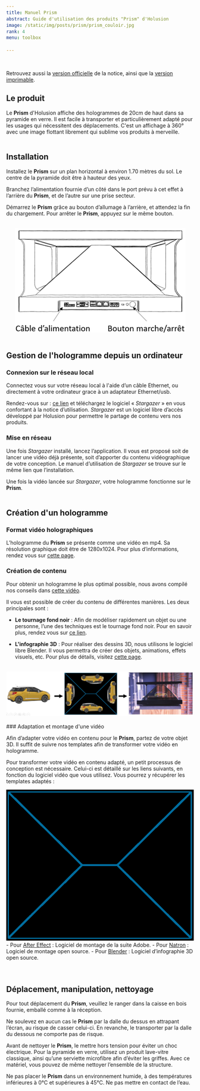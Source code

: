 ```yaml
---
title: Manuel Prism
abstract: Guide d'utilisation des produits "Prism" d'Holusion
image: /static/img/posts/prism/prism_couloir.jpg
rank: 4
menu: toolbox

---
```


<br />

Retrouvez aussi la <a href="/static/img/posts/prism/Notice_Officielle.pdf">version officielle</a> de la notice, ainsi que la <a href="/static/img/posts/prism/Notice_Imprimable.pdf">version imprimable</a>.


## Le produit

Le **Prism** d'Holusion affiche des hologrammes de 20cm de haut dans sa pyramide en verre. Il est facile à transporter et particulièrement adapté pour les usages qui nécessitent des déplacements. C'est un affichage à 360° avec une image flottant librement qui sublime vos produits à merveille.
<br />
<br />
## Installation

Installez le **Prism** sur un plan horizontal à environ 1.70 mètres du sol. Le centre de la pyramide doit être à hauteur des yeux.

Branchez l’alimentation fournie d’un côté dans le port prévu à cet effet à l’arrière du **Prism**, et de l’autre sur une prise secteur.

Démarrez le **Prism** grâce au bouton d’allumage à l’arrière, et attendez la fin du chargement.
Pour arrêter le **Prism**, appuyez sur le même bouton.
<br />
<br />
<center>
<img class="img-fluid" src="/static/img/posts/prism/Schema_prism.jpg" alt="Schéma Prism" width="459" height="280">
</center>
<br />

## Gestion de l'hologramme depuis un ordinateur

### Connexion sur le réseau local

Connectez vous sur votre réseau local à l'aide d’un câble Ethernet, ou directement à votre ordinateur grace à un adaptateur Ethernet/usb.

Rendez-vous sur :	 <a href="https://github.com/Holusion/stargazer">ce lien</a> et téléchargez le logiciel « *Stargazer* » en vous confortant à la notice d’utilisation.
*Stargazer* est un logiciel libre d’accès développé par Holusion pour permettre le partage de contenu vers nos produits.

### Mise en réseau

Une fois *Stargazer* installé, lancez l’application. Il vous est proposé soit de lancer une vidéo déjà présente, soit d’apporter du contenu vidéographique de votre conception. Le manuel d’utilisation de *Stargazer* se trouve sur le même lien que l’installation.

Une fois la vidéo lancée sur *Stargazer*, votre hologramme fonctionne sur le **Prism**.
<br />
<br />
## Création d'un hologramme

### Format vidéo holographiques

L’hologramme du **Prism** se présente comme une vidéo en mp4. Sa résolution graphique doit être de 1280x1024.
Pour plus d’informations, rendez vous sur <a href="/dev/fr/content/">cette page</a>.

### Création de contenu

Pour obtenir un hologramme le plus optimal possible, nous avons compilé nos conseils dans <a href="https://www.youtube.com/watch?v=l-0kverv6OA">cette vidéo</a>.

Il vous est possible de créer du contenu de différentes manières. Les deux principales sont :

- **Le tournage fond noir** :
Afin de modéliser rapidement un objet ou une personne, l’une des techniques est le tournage fond noir.
Pour en savoir plus, rendez vous sur <a href="/dev/fr/content/recording/index">ce lien</a>.

- **L'infographie 3D** :
Pour réaliser des dessins 3D, nous utilisons le logiciel libre Blender. Il vous permettra de créer des objets, animations, effets visuels, etc.
Pour plus de détails, visitez <a href="/dev/fr/content/blender/index">cette page</a>.
<br />
<center>
<img class="img-fluid" src="/static/img/posts/prism/Infographie.jpg" alt="Passer d'un objet à un hologramme">
</center>
<br />
### Adaptation et montage d'une vidéo

Afin d’adapter votre vidéo en contenu pour le **Prism**, partez de votre objet 3D. Il suffit de suivre nos templates afin de transformer votre vidéo en hologramme.

Pour transformer votre vidéo en contenu adapté, un petit processus de conception est nécessaire. Celui-ci est détaillé sur les liens suivants, en fonction du logiciel vidéo que vous utilisez. Vous pourrez y récupérer les templates adaptés :


<img src="/static/img/posts/prism/Pyramide.png" alt="Format vidéo de la pyramide prism" class="img-fluid" />

<br />
- Pour <a href="/dev/fr/content/after_effect/index">After Effect</a> : Logiciel de montage de la suite Adobe.
- Pour <a href="/dev/fr/content/natron/index">Natron</a> : Logiciel de montage open source.
- Pour <a href="/dev/fr/content/blender/index">Blender</a> : Logiciel d’infographie 3D open source.
<br />
<br />
<br />

## Déplacement, manipulation, nettoyage

Pour tout déplacement du **Prism**, veuillez le ranger dans la caisse en bois fournie, emballé comme à la réception.

Ne soulevez en aucun cas le **Prism** par la dalle du dessus en attrapant l’écran, au risque de casser celui-ci. En revanche, le transporter par la dalle du dessous ne comporte pas de risque.

Avant de nettoyer le **Prism**, le mettre hors tension pour éviter un choc électrique. Pour la pyramide en verre, utilisez un produit lave-vitre classique, ainsi qu’une serviette microfibre afin d’éviter les griffes. Avec ce matériel, vous pouvez de même nettoyer l’ensemble de la structure.

Ne pas placer le **Prism** dans un environnement humide, à des températures inférieures à 0°C et supérieures à 45°C. Ne pas mettre en contact de l’eau.
